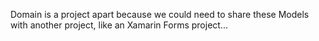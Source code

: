 ﻿Domain is a project apart because we could need to share these Models with another project, like an Xamarin Forms project...
